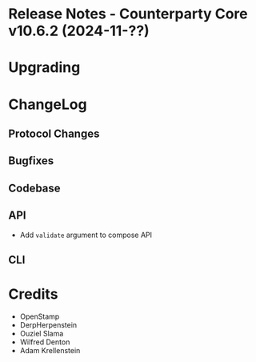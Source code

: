 # Release Notes - Counterparty Core v10.6.2 (2024-11-??)



# Upgrading

# ChangeLog

## Protocol Changes

## Bugfixes



## Codebase


## API

- Add `validate` argument to compose API

## CLI


# Credits

* OpenStamp
* DerpHerpenstein
* Ouziel Slama
* Wilfred Denton
* Adam Krellenstein
